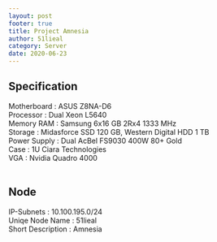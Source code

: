 ```yaml
---
layout: post
footer: true
title: Project Amnesia
author: 51lieal
category: Server
date: 2020-06-23
---
```


## Specification

Motherboard : ASUS Z8NA-D6<br>
Processor : Dual Xeon L5640<br>
Memory RAM : Samsung 6x16 GB 2Rx4 1333 MHz<br>
Storage : Midasforce SSD 120 GB, Western Digital HDD 1 TB <br>
Power Supply : Dual AcBel FS9030 400W 80+ Gold<br>
Case : 1U Ciara Technologies<br>
VGA : Nvidia Quadro 4000<br>
<br>
## Node

IP-Subnets : 10.100.195.0/24<br>
Uniqe Node Name : 51lieal<br>
Short Description : Amnesia
